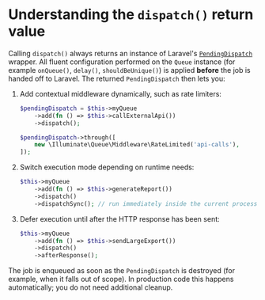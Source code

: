 
# Understanding the `dispatch()` return value

Calling `dispatch()` always returns an instance of Laravel's [`PendingDispatch`](https://laravel.com/docs/11.x/queues#dispatching-jobs) wrapper. All fluent configuration performed on the `Queue` instance (for example `onQueue()`, `delay()`, `shouldBeUnique()`) is applied **before** the job is handed off to Laravel. The returned `PendingDispatch` then lets you:

1. Add contextual middleware dynamically, such as rate limiters:

   ```php
   $pendingDispatch = $this->myQueue
       ->add(fn () => $this->callExternalApi())
       ->dispatch();

   $pendingDispatch->through([
       new \Illuminate\Queue\Middleware\RateLimited('api-calls'),
   ]);
   ```

2. Switch execution mode depending on runtime needs:

   ```php
   $this->myQueue
       ->add(fn () => $this->generateReport())
       ->dispatch()
       ->dispatchSync(); // run immediately inside the current process
   ```

3. Defer execution until after the HTTP response has been sent:

   ```php
   $this->myQueue
       ->add(fn () => $this->sendLargeExport())
       ->dispatch()
       ->afterResponse();
   ```

The job is enqueued as soon as the `PendingDispatch` is destroyed (for example, when it falls out of scope). In production code this happens automatically; you do not need additional cleanup.
